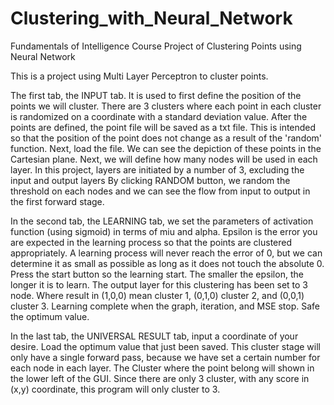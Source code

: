 # Clustering_with_Neural_Network
Fundamentals of Intelligence Course Project of Clustering Points using Neural Network

This is a project using Multi Layer Perceptron to cluster points.

The first tab, the INPUT tab.
It is used to first define the position of the points we will cluster.
There are 3 clusters where each point in each cluster is randomized on a coordinate with a standard deviation value.
After the points are defined, the point file will be saved as a txt file. This is intended so that the position of the point does not change as a result of the 'random' function. 
Next, load the file.
We can see the depiction of these points in the Cartesian plane.
Next, we will define how many nodes will be used in each layer. In this project, layers are initiated by a number of 3, excluding the input and output layers
By clicking RANDOM button, we random the threshold on each nodes and we can see the flow from input to output in the first forward stage.

In the second tab, the LEARNING tab, we set the parameters of activation function (using sigmoid) in terms of miu and alpha.
Epsilon is the error you are expected in the learning process so that the points are clustered appropriately. A learning process will never reach the error of 0, but we can determine it as small as possible as long as it does not touch the absolute 0. Press the start button so the learning start. The smaller the epsilon, the longer it is to learn.
The output layer for this clustering has been set to 3 node. Where result in (1,0,0) mean cluster 1, (0,1,0) cluster 2, and (0,0,1) cluster 3.
Learning complete when the graph, iteration, and MSE stop.
Safe the optimum value.

In the last tab, the UNIVERSAL RESULT tab, input a coordinate of your desire.
Load the optimum value that just been saved.
This cluster stage will only have a single forward pass, because we have set a certain number for each node in each layer.
The Cluster where the point belong will shown in the lower left of the GUI.
Since there are only 3 cluster, with any score in (x,y) coordinate, this program will only cluster to 3.

